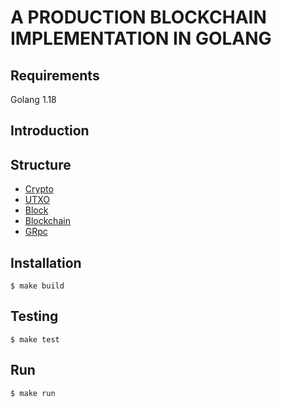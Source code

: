 # A PRODUCTION BLOCKCHAIN IMPLEMENTATION IN GOLANG

## Requirements
Golang 1.18

## Introduction

## Structure
* [Crypto](#Crypto)
* [UTXO](#UTXO)
* [Block](#Block)
* [Blockchain](#Blockchain)
* [GRpc](#GRPC)

## Installation
```azure
$ make build
```

## Testing
```azure
$ make test
```

## Run
```azure
$ make run
```
